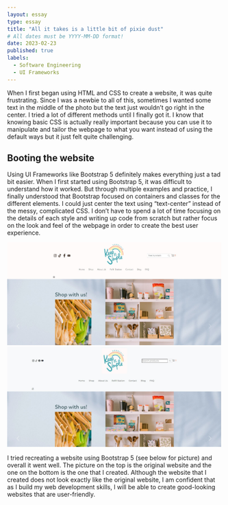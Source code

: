 ```yaml
---
layout: essay
type: essay
title: "All it takes is a little bit of pixie dust"
# All dates must be YYYY-MM-DD format!
date: 2023-02-23
published: true
labels:
  - Software Engineering
  - UI Frameworks
---
```




When I first began using HTML and CSS to create a website, it was quite frustrating. Since I was a newbie to all of this, sometimes I wanted some text in the middle of the photo but the text just wouldn’t go right in the center. I tried a lot of different methods until I finally got it. I know that knowing basic CSS is actually really important because you can use it to manipulate and tailor the webpage to what you want instead of using the default ways but it just felt quite challenging. 

## Booting the website
Using UI Frameworks like Bootstrap 5 definitely makes everything just a tad bit easier. When I first started using Bootstrap 5, it was difficult to understand how it worked. But through multiple examples and practice, I finally understood that Bootstrap focused on containers and classes for the different elements. I could just center the text using “text-center” instead of the messy, complicated CSS. I don’t have to spend a lot of time focusing on the details of each style and writing up code from scratch but rather focus on the look and feel of the webpage in order to create the best user experience. 

<img width="500px" class="float-start pe-4" src="../img/original.jpg">
<img width="500px" class="float-start pe-4" src="../img/mycreation.jpg">

I tried recreating a website using Bootstrap 5 (see below for picture) and overall it went well. The picture on the top is the original website and the one on the bottom is the one that I created. Although the website that I created does not look exactly like the original website, I am confident that as I build my web development skills, I will be able to create good-looking websites that are user-friendly. 
